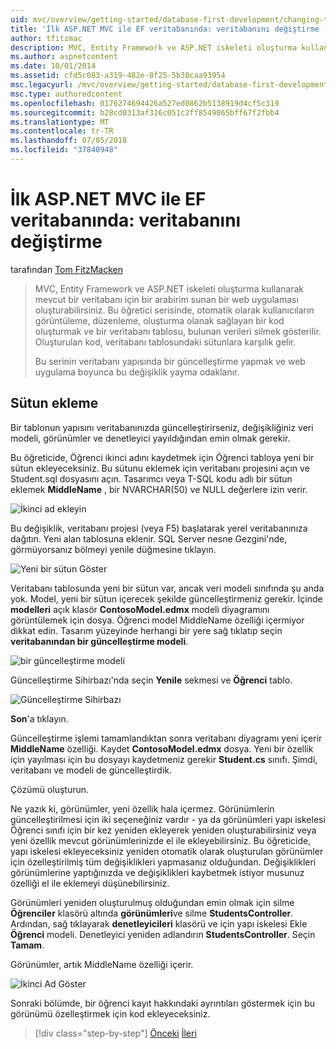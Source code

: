 ```yaml
---
uid: mvc/overview/getting-started/database-first-development/changing-the-database
title: 'İlk ASP.NET MVC ile EF veritabanında: veritabanını değiştirme | Microsoft Docs'
author: tfitzmac
description: MVC, Entity Framework ve ASP.NET iskeleti oluşturma kullanarak mevcut bir veritabanı için bir arabirim sunan bir web uygulaması oluşturabilirsiniz. Bu öğretici seri...
ms.author: aspnetcontent
ms.date: 10/01/2014
ms.assetid: cfd5c083-a319-482e-8f25-5b38caa93954
msc.legacyurl: /mvc/overview/getting-started/database-first-development/changing-the-database
msc.type: authoredcontent
ms.openlocfilehash: 0176274694426a527ed0862b5138919d4cf5c319
ms.sourcegitcommit: b28cd0313af316c051c2ff8549865bff67f2fbb4
ms.translationtype: MT
ms.contentlocale: tr-TR
ms.lasthandoff: 07/05/2018
ms.locfileid: "37840948"
---
```

<a name="ef-database-first-with-aspnet-mvc-changing-the-database"></a>İlk ASP.NET MVC ile EF veritabanında: veritabanını değiştirme
====================
tarafından [Tom FitzMacken](https://github.com/tfitzmac)

> MVC, Entity Framework ve ASP.NET iskeleti oluşturma kullanarak mevcut bir veritabanı için bir arabirim sunan bir web uygulaması oluşturabilirsiniz. Bu öğretici serisinde, otomatik olarak kullanıcıların görüntüleme, düzenleme, oluşturma olanak sağlayan bir kod oluşturmak ve bir veritabanı tablosu, bulunan verileri silmek gösterilir. Oluşturulan kod, veritabanı tablosundaki sütunlara karşılık gelir.
> 
> Bu serinin veritabanı yapısında bir güncelleştirme yapmak ve web uygulama boyunca bu değişiklik yayma odaklanır.


## <a name="add-a-column"></a>Sütun ekleme

Bir tablonun yapısını veritabanınızda güncelleştirirseniz, değişikliğiniz veri modeli, görünümler ve denetleyici yayıldığından emin olmak gerekir.

Bu öğreticide, Öğrenci ikinci adını kaydetmek için Öğrenci tabloya yeni bir sütun ekleyeceksiniz. Bu sütunu eklemek için veritabanı projesini açın ve Student.sql dosyasını açın. Tasarımcı veya T-SQL kodu adlı bir sütun eklemek **MiddleName** , bir NVARCHAR(50) ve NULL değerlere izin verir.

![İkinci ad ekleyin](changing-the-database/_static/image1.png)

Bu değişiklik, veritabanı projesi (veya F5) başlatarak yerel veritabanınıza dağıtın. Yeni alan tablosuna eklenir. SQL Server nesne Gezgini'nde, görmüyorsanız bölmeyi yenile düğmesine tıklayın.

![Yeni bir sütun Göster](changing-the-database/_static/image2.png)

Veritabanı tablosunda yeni bir sütun var, ancak veri modeli sınıfında şu anda yok. Model, yeni bir sütun içerecek şekilde güncelleştirmeniz gerekir. İçinde **modelleri** açık klasör **ContosoModel.edmx** modeli diyagramını görüntülemek için dosya. Öğrenci model MiddleName özelliği içermiyor dikkat edin. Tasarım yüzeyinde herhangi bir yere sağ tıklatıp seçin **veritabanından bir güncelleştirme modeli**.

![bir güncelleştirme modeli](changing-the-database/_static/image3.png)

Güncelleştirme Sihirbazı'nda seçin **Yenile** sekmesi ve **Öğrenci** tablo.

![Güncelleştirme Sihirbazı](changing-the-database/_static/image4.png)

**Son**'a tıklayın.

Güncelleştirme işlemi tamamlandıktan sonra veritabanı diyagramı yeni içerir **MiddleName** özelliği. Kaydet **ContosoModel.edmx** dosya. Yeni bir özellik için yayılması için bu dosyayı kaydetmeniz gerekir **Student.cs** sınıfı. Şimdi, veritabanı ve modeli de güncelleştirdik.

Çözümü oluşturun.

Ne yazık ki, görünümler, yeni özellik hala içermez. Görünümlerin güncelleştirilmesi için iki seçeneğiniz vardır - ya da görünümleri yapı iskelesi Öğrenci sınıfı için bir kez yeniden ekleyerek yeniden oluşturabilirsiniz veya yeni özellik mevcut görünümlerinizde el ile ekleyebilirsiniz. Bu öğreticide, yapı iskelesi ekleyeceksiniz yeniden otomatik olarak oluşturulan görünümler için özelleştirilmiş tüm değişiklikleri yapmasanız olduğundan. Değişiklikleri görünümlerine yaptığınızda ve değişiklikleri kaybetmek istiyor musunuz özelliği el ile eklemeyi düşünebilirsiniz.

Görünümleri yeniden oluşturulmuş olduğundan emin olmak için silme **Öğrenciler** klasörü altında **görünümleri**ve silme **StudentsController**. Ardından, sağ tıklayarak **denetleyicileri** klasörü ve için yapı iskelesi Ekle **Öğrenci** modeli. Denetleyici yeniden adlandırın **StudentsController**. Seçin **Tamam**.

Görünümler, artık MiddleName özelliği içerir.

![İkinci Ad Göster](changing-the-database/_static/image5.png)

Sonraki bölümde, bir öğrenci kayıt hakkındaki ayrıntıları göstermek için bu görünümü özelleştirmek için kod ekleyeceksiniz.

> [!div class="step-by-step"]
> [Önceki](generating-views.md)
> [İleri](customizing-a-view.md)
